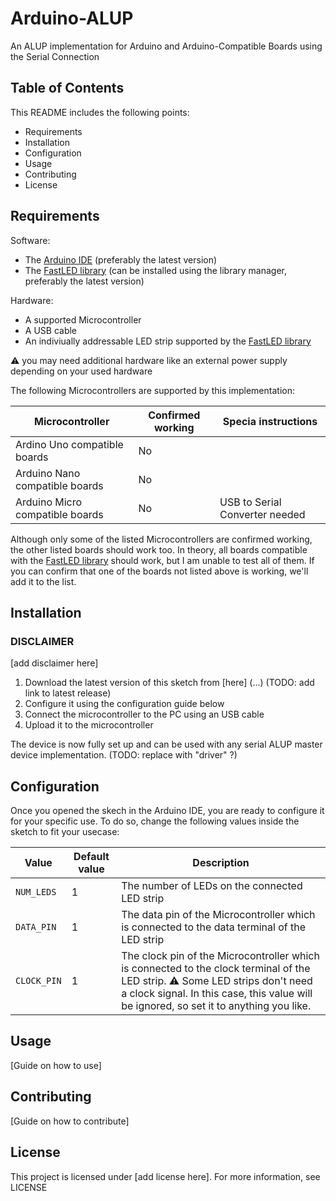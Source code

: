 # Arduino-ALUP
An ALUP implementation for Arduino and Arduino-Compatible Boards using the Serial Connection

## Table of Contents

This README includes the following points:

* Requirements
* Installation
* Configuration
* Usage
* Contributing
* License



## Requirements
Software:
* The [Arduino IDE](https://www.arduino.cc/en/Main/software "Download for the Arduino IDE") (preferably the latest version)
* The [FastLED library] (can be installed using the library manager, preferably the latest version)


Hardware:
* A supported Microcontroller
* A USB cable
* An indiviually addressable LED strip supported by the [FastLED library]

:warning: you may need additional hardware like an external power supply depending on your used hardware


The following Microcontrollers are supported by this implementation:


Microcontroller | Confirmed working | Specia instructions
--------------- | ----------------- | --------------------
Ardino Uno compatible boards      | No | 
Arduino Nano compatible boards    | No |
Arduino Micro compatible boards  | No | USB to Serial Converter needed

Although only some of the listed Microcontrollers are confirmed working, the other listed boards should work too.
In theory, all boards compatible with the [FastLED library] should work, but I am unable to test all of them. If you can confirm that one of the boards not listed above is working, we'll add it to the list. 


## Installation


### DISCLAIMER

[add disclaimer here]


1. Download the latest version of this sketch from [here] (...) (TODO: add link to latest release)
2. Configure it using the configuration guide below
3. Connect the microcontroller to the PC using an USB cable
3. Upload it to the microcontroller

The device is now fully set up and can be used with any serial ALUP master device implementation. (TODO: replace with "driver" ?)

## Configuration

Once you opened the skech in the Arduino IDE, you are ready to configure it for your specific use.
To do so, change the following values inside the sketch to fit your usecase:

Value | Default value | Description
--- | --- | ---
`NUM_LEDS` | 1 | The number of LEDs on the connected LED strip
 `DATA_PIN` | 1 | The data pin of the Microcontroller which is connected to the data terminal of the LED strip
 `CLOCK_PIN` | 1 | The clock pin of the Microcontroller which is connected to the clock terminal of the LED strip. :warning: Some LED strips don't need a clock signal. In this case, this value will be ignored, so set it to anything you like.
## Usage

[Guide on how to use]


## Contributing

[Guide on how to contribute]


## License

This project is licensed under [add license here]. For more information, see LICENSE


[FastLED Library]: https://github.com/FastLED/FastLED
